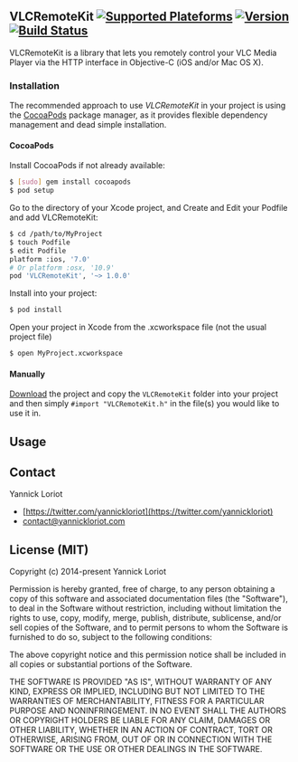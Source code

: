 ## VLCRemoteKit [![Supported Plateforms](https://cocoapod-badges.herokuapp.com/p/VLCRemoteKit/badge.svg)](http://cocoadocs.org/docsets/VLCRemoteKit/) [![Version](https://cocoapod-badges.herokuapp.com/v/VLCRemoteKit/badge.svg)](http://cocoadocs.org/docsets/VLCRemoteKit/) [![Build Status](https://travis-ci.org/YannickL/VLCRemoteKit.png?branch=master)](https://travis-ci.org/YannickL/VLCRemoteKit)

VLCRemoteKit is a library that lets you remotely control your VLC Media Player via the HTTP interface in Objective-C (iOS and/or Mac OS X).

### Installation

The recommended approach to use _VLCRemoteKit_ in your project is using the [CocoaPods](http://cocoapods.org/) package manager, as it provides flexible dependency management and dead simple installation.

#### CocoaPods

Install CocoaPods if not already available:

``` bash
$ [sudo] gem install cocoapods
$ pod setup
```
Go to the directory of your Xcode project, and Create and Edit your Podfile and add VLCRemoteKit:

``` bash
$ cd /path/to/MyProject
$ touch Podfile
$ edit Podfile
platform :ios, '7.0' 
# Or platform :osx, '10.9'
pod 'VLCRemoteKit', '~> 1.0.0'
```

Install into your project:

``` bash
$ pod install
```

Open your project in Xcode from the .xcworkspace file (not the usual project file)

``` bash
$ open MyProject.xcworkspace
```

#### Manually

[Download](https://github.com/YannickL/VLCRemoteKit/archive/master.zip) the project and copy the `VLCRemoteKit` folder into your project and then simply `#import "VLCRemoteKit.h"` in the file(s) you would like to use it in.

## Usage


## Contact

Yannick Loriot
 - [https://twitter.com/yannickloriot](https://twitter.com/yannickloriot)
 - [contact@yannickloriot.com](mailto:contact@yannickloriot.com)


## License (MIT)

Copyright (c) 2014-present Yannick Loriot

Permission is hereby granted, free of charge, to any person obtaining a copy
of this software and associated documentation files (the "Software"), to deal
in the Software without restriction, including without limitation the rights
to use, copy, modify, merge, publish, distribute, sublicense, and/or sell
copies of the Software, and to permit persons to whom the Software is
furnished to do so, subject to the following conditions:

The above copyright notice and this permission notice shall be included in
all copies or substantial portions of the Software.

THE SOFTWARE IS PROVIDED "AS IS", WITHOUT WARRANTY OF ANY KIND, EXPRESS OR
IMPLIED, INCLUDING BUT NOT LIMITED TO THE WARRANTIES OF MERCHANTABILITY,
FITNESS FOR A PARTICULAR PURPOSE AND NONINFRINGEMENT. IN NO EVENT SHALL THE
AUTHORS OR COPYRIGHT HOLDERS BE LIABLE FOR ANY CLAIM, DAMAGES OR OTHER
LIABILITY, WHETHER IN AN ACTION OF CONTRACT, TORT OR OTHERWISE, ARISING FROM,
OUT OF OR IN CONNECTION WITH THE SOFTWARE OR THE USE OR OTHER DEALINGS IN
THE SOFTWARE.
